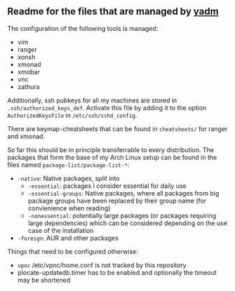 Readme for the files that are managed by [yadm](https://yadm.io/)
-----------------------------------------------------------------

The configuration of the following tools is managed:
 * vim
 * ranger
 * xonsh
 * xmonad
 * xmobar
 * vnc
 * zathura

Additionally, ssh pubkeys for all my machines are stored in `.ssh/authorized_keys_def`. Activate this file by adding it to the option `AuthorizedKeysFile` in `/etc/ssh/sshd_config`.

There are keymap-cheatsheets that can be found in `cheatsheets/` for ranger and xmonad.

So far this should be in principle transferrable to every distribution. The packages that form the base of my Arch Linux setup can be found in the files named `package-list/package-list-*`:
 * `-native`: Native packages, split into
    * `-essential`: packages I consider essential for daily use
    * `-essential-groups`: Native packages, where all packages from big package groups have been replaced by their group name (for convienience when reading)
    * `-nonessential`: potentially large packages (or packages requiring large dependencies) which can be considered depending on the use case of the installation
 * `-foreign`: AUR and other packages

Things that need to be configured otherwise:
 * `vpnc` /etc/vpnc/home.conf is not tracked by this repository
 * plocate-updatedb.timer has to be enabled and optionally the timeout may be shortened
